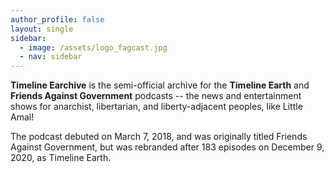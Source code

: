 ```yaml
---
author_profile: false
layout: single
sidebar:
  - image: /assets/logo_fagcast.jpg
  - nav: sidebar
---
```

<!-- fagcast, timeline earth, downloads, subscribe, social, about -->
**Timeline Earchive** is the semi-official archive for the **Timeline Earth** and **Friends Against Government** podcasts -- the news and entertainment shows for anarchist, libertarian, and liberty-adjacent peoples, like Little Amal!

The podcast debuted on March 7, 2018, and was originally titled Friends Against Government, but was rebranded after 183 episodes on December 9, 2020, as Timeline Earth.
